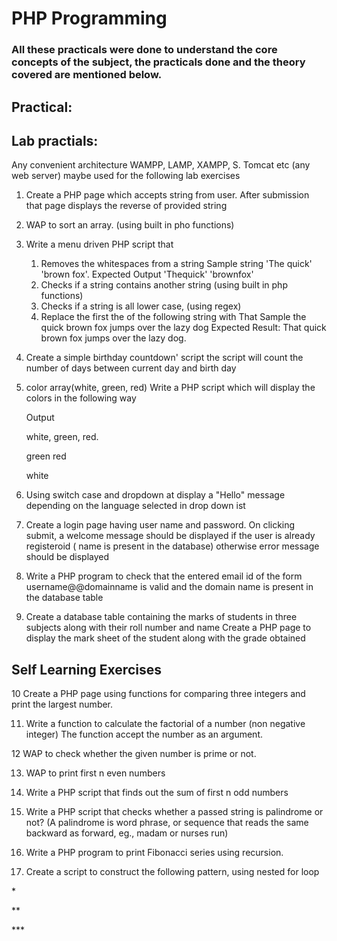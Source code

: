 # PHP Programming
### All these practicals were done to understand the core concepts of the subject, the practicals done and the theory covered are mentioned below.   

## Practical:
## Lab practials:
Any convenient architecture WAMPP, LAMP, XAMPP, S. Tomcat etc (any web server) maybe used for the following lab exercises

1. Create a PHP page which accepts string from user. After submission that page displays the reverse of provided string

2. WAP to sort an array. (using built in pho functions) 

3. Write a menu driven PHP script that 
    1. Removes the whitespaces from a string Sample string 'The quick' 'brown fox'. Expected Output 'Thequick' 'brownfox' 
    2. Checks if a string contains another string (using built in php functions)
    3. Checks if a string is all lower case, (using regex) 
    4. Replace the first the of the following string with That Sample the quick brown fox jumps over the lazy dog Expected Result: That quick brown fox jumps over the lazy dog. 
4. Create a simple birthday countdown' script the script will count the number of days between current day and birth day 

5. color array(white, green, red)
    Write a PHP script which will display the colors in the following way

    Output

    white, green, red.

    green red

    white

6. Using switch case and dropdown at display a "Hello" message depending on the language selected in drop down ist 

7. Create a login page having user name and password. On clicking submit, a welcome message should be displayed if the user is already registeroid ( name is present in the database) otherwise error message should be displayed

8. Write a PHP program to check that the entered email id of the form username@@domainname is valid and the domain name is present in the database table 

9. Create a database table containing the marks of students in three subjects along with their roll number and name Create a PHP page to display the mark sheet of the student along with the grade obtained

## Self Learning Exercises

10 Create a PHP page using functions for comparing three integers and print the largest number.

11. Write a function to calculate the factorial of a number (non negative integer) The function accept the number as an argument. 

12 WAP to check whether the given number is prime or not.

13. WAP to print first n even numbers

14. Write a PHP script that finds out the sum of first n odd numbers

15. Write a PHP script that checks whether a passed string is palindrome or not? (A palindrome is word phrase, or sequence that reads the same backward as forward, eg., madam or nurses run) 

16. Write a PHP program to print Fibonacci series using recursion.

17. Create a script to construct the following pattern, using nested for loop

\* 

\*\* 

\*\*\*



